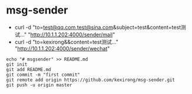# msg-sender

- curl -d "to=test@qq.com,test@sina.com&subject=test&content=test测试..." "http://10.1.1.202:4000/sender/mail"
- curl -d "to=kexirong&&content=test测试..." "http://10.1.1.202:4000/sender/wechat"

```
echo "# msgsender" >> README.md
git init
git add README.md
git commit -m "first commit"
git remote add origin https://github.com/kexirong/msg-sender.git
git push -u origin master

```
